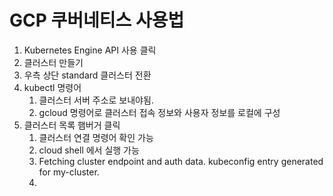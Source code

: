# GCP 쿠버네티스 사용법

1. Kubernetes Engine API 사용 클릭
2. 클러스터 만들기
3. 우측 상단 standard 클러스터 전환
4. kubectl 명령어
   1. 클러스터 서버 주소로 보내야됨.
   2. gcloud 명령어로 클러스터 접속 정보와 사용자 정보를 로컬에 구성
5. 클러스터 목록 햄버거 클릭
   1. 클러스터 연결 명령어 확인 가능
   2. cloud shell 에서 실행 가능
   3. Fetching cluster endpoint and auth data. kubeconfig entry generated for my-cluster.
   4. 